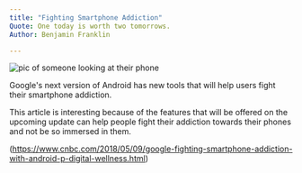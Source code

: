 ```yaml
---
title: "Fighting Smartphone Addiction"
Quote: One today is worth two tomorrows.
Author: Benjamin Franklin

---
```


<img src="/Blog/img/android.jpg" alt="pic of someone looking at their phone">

Google's next version of Android has new tools that will help users fight their smartphone addiction.

This article is interesting because of the features that will be offered on the upcoming update can help people fight their addiction towards their phones and not be so immersed in them.

(https://www.cnbc.com/2018/05/09/google-fighting-smartphone-addiction-with-android-p-digital-wellness.html)
